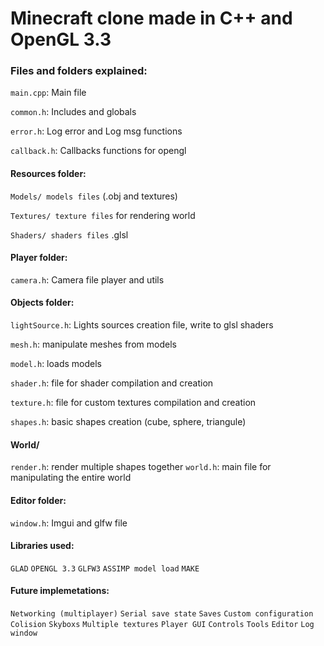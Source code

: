 # Minecraft clone made in C++ and OpenGL 3.3

### Files and folders explained:

```main.cpp```: Main file

```common.h```: Includes and globals

```error.h```: Log error and Log msg functions

```callback.h```: Callbacks functions for opengl

#### Resources folder:
```Models/ models files``` (.obj and textures)

```Textures/ texture files``` for rendering world

```Shaders/ shaders files``` .glsl

#### Player folder:
```camera.h```: Camera file player and utils

#### Objects folder:
```lightSource.h```: Lights sources creation file, write to glsl shaders

```mesh.h```: manipulate meshes from models

```model.h```: loads models

```shader.h```: file for shader compilation and creation

```texture.h```: file for custom textures compilation and creation

```shapes.h```: basic shapes creation (cube, sphere, triangule)

#### World/ 
```render.h```: render multiple shapes together
```world.h```: main file for manipulating the entire world

#### Editor folder:
```window.h```: Imgui and glfw file

#### Libraries used:
```GLAD```
```OPENGL 3.3```
```GLFW3```
```ASSIMP model load```
```MAKE```

#### Future implemetations:
```Networking (multiplayer)```
```Serial save state```
```Saves```
```Custom configuration```
```Colision```
```Skyboxs```
```Multiple textures```
```Player GUI```
```Controls```
```Tools```
```Editor```
```Log window```
